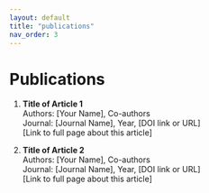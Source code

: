 ```yaml
---
layout: default
title: "publications"
nav_order: 3
---
```


# Publications

1. **Title of Article 1**  
   Authors: [Your Name], Co-authors  
   Journal: [Journal Name], Year, [DOI link or URL]  
   [Link to full page about this article]

2. **Title of Article 2**  
   Authors: [Your Name], Co-authors  
   Journal: [Journal Name], Year, [DOI link or URL]  
   [Link to full page about this article]